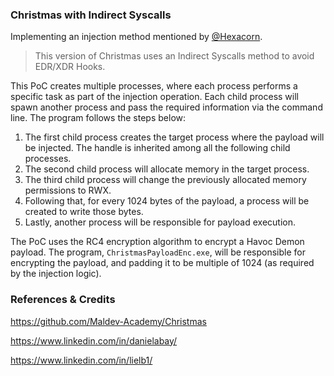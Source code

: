 
### Christmas with Indirect Syscalls

Implementing an injection method mentioned by [@Hexacorn](https://x.com/Hexacorn/status/1350437846398722049?s=20).

> This version of Christmas uses an Indirect Syscalls method to avoid EDR/XDR Hooks.

This PoC creates multiple processes, where each process performs a specific task as part of the injection operation. Each child process will spawn another process and pass the required information via the command line.  The program follows the steps below:

1. The first child process creates the target process where the payload will be injected. The handle is inherited among all the following child processes.
2. The second child process will allocate memory in the target process. 
3. The third child process will change the previously allocated memory permissions to RWX. 
4. Following that, for every 1024 bytes of the payload, a process will be created to write those bytes.
5. Lastly, another process will be responsible for payload execution.

The PoC uses the RC4 encryption algorithm to encrypt a Havoc Demon payload. The program, `ChristmasPayloadEnc.exe`, will be responsible for encrypting the payload, and padding it to be multiple of 1024 (as required by the injection logic).

### References & Credits

https://github.com/Maldev-Academy/Christmas

https://www.linkedin.com/in/danielabay/

https://www.linkedin.com/in/lielb1/